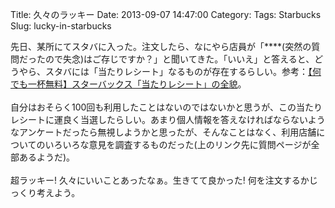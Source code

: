 Title: 久々のラッキー
Date: 2013-09-07 14:47:00
Category: 
Tags: Starbucks
Slug: lucky-in-starbucks

先日、某所にてスタバに入った。注文したら、なにやら店員が「****(突然の質問だったので失念)はご存じですか？」と聞いてきた。「いいえ」と答えると、どうやら、スタバには「当たりレシート」なるものが存在するらしい。参考：<a href="http://matome.naver.jp/odai/2133386255732706201">【何でも一杯無料】スターバックス「当たりレシート」の全貌</a>。<br /><br />自分はおそらく100回も利用したことはないのではないかと思うが、この当たりレシートに運良く当選したらしい。あまり個人情報を答えなければならないようなアンケートだったら無視しようかと思ったが、そんなことはなく、利用店舗についてのいろいろな意見を調査するものだった(上のリンク先に質問ページが全部あるようだ)。<br /><br />超ラッキー! 久々にいいことあったなぁ。生きてて良かった! 何を注文するかじっくり考えよう。
